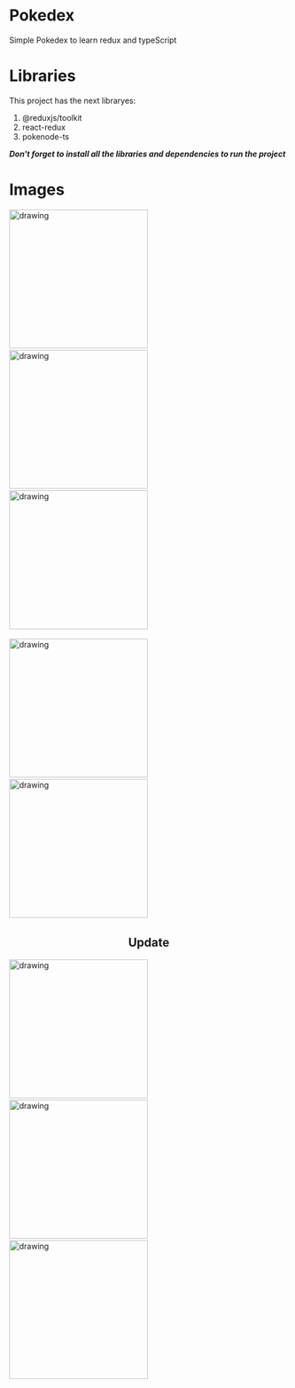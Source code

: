 # Pokedex
Simple Pokedex to learn redux and typeScript

# Libraries

This project has the next libraryes:

1. @reduxjs/toolkit
2. react-redux
3. pokenode-ts

***Don't forget to install all the libraries and dependencies to run the project***

# Images

<img src="/src/images/SC-1.png" alt="drawing" width="250"/> &nbsp;&nbsp;&nbsp;&nbsp;
<img src="/src/images/SC-2.png" alt="drawing" width="250"/> &nbsp;&nbsp;&nbsp;&nbsp;
<img src="/src/images/SC-3.png" alt="drawing" width="250"/> &nbsp;&nbsp;&nbsp;&nbsp;

<img src="/src/images/SC-4.png" alt="drawing" width="250"/> &nbsp;&nbsp;&nbsp;&nbsp;
<img src="/src/images/SC-5.png" alt="drawing" width="250"/> &nbsp;&nbsp;&nbsp;&nbsp;

<h2 align='center'>Update</h2>

<img src="/src/images/SC-1.png" alt="drawing" width="250"/> &nbsp;&nbsp;&nbsp;&nbsp;
<img src="/src/images/SC-2.png" alt="drawing" width="250"/> &nbsp;&nbsp;&nbsp;&nbsp;
<img src="/src/images/SC-3.png" alt="drawing" width="250"/> &nbsp;&nbsp;&nbsp;&nbsp;
